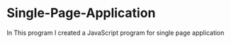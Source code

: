 # Single-Page-Application
In This program I created a JavaScript program for single page application
